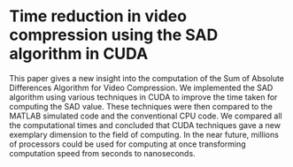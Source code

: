 # Time reduction in video compression using the SAD algorithm in CUDA
This paper gives a new insight into the computation of the Sum of Absolute Differences Algorithm for Video Compression. We implemented the SAD algorithm using various techniques in CUDA to improve the time taken for computing the SAD value. These techniques were then compared to the MATLAB simulated code and the conventional CPU code. We compared all the computational times and concluded that CUDA techniques gave a new exemplary dimension to the field of computing. In the near future, millions of processors could be used for computing at once transforming computation speed from seconds to nanoseconds.
